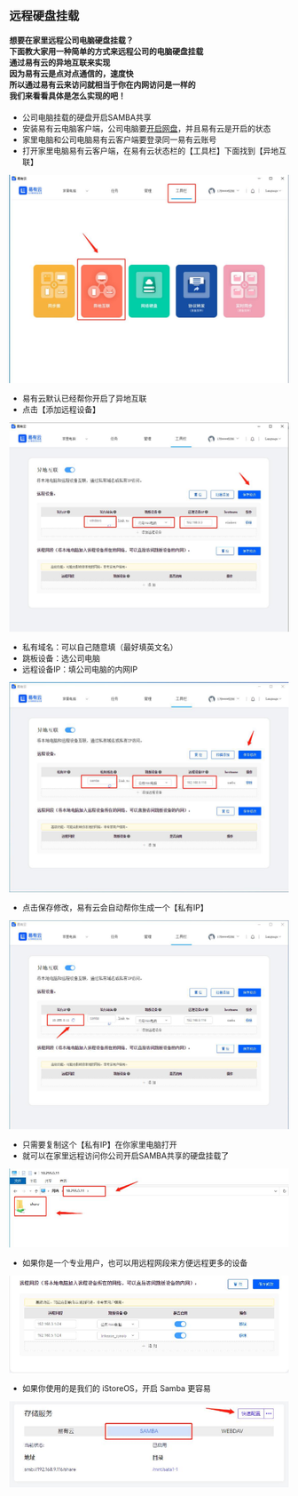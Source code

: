 ## 远程硬盘挂载
#### 想要在家里远程公司电脑硬盘挂载？<br/>下面教大家用一种简单的方式来远程公司的电脑硬盘挂载<br/>通过易有云的异地互联来实现<br/>因为易有云是点对点通信的，速度快<br/> 所以通过易有云来访问就相当于你在内网访问是一样的<br/>我们来看看具体是怎么实现的吧！

- 公司电脑挂载的硬盘开启SAMBA共享
- 安装易有云电脑客户端，公司电脑要[开启网盘]((https://doc.linkease.com/zh/guide/linkease/install/device/windows.html))，并且易有云是开启的状态
- 家里电脑和公司电脑易有云客户端要登录同一易有云账号
- 打开家里电脑易有云客户端，在易有云状态栏的【工具栏】下面找到【异地互联】

![image](./image/remote/1.jpg)

- 易有云默认已经帮你开启了异地互联
- 点击【添加远程设备】

![image](./image/remote/20.jpg)

- 私有域名：可以自己随意填（最好填英文名）
- 跳板设备：选公司电脑
- 远程设备IP：填公司电脑的内网IP

![image](./image/mount/6.jpg)

- 点击保存修改，易有云会自动帮你生成一个【私有IP】

![image](./image/mount/7.jpg)

- 只需要复制这个【私有IP】在你家里电脑打开
- 就可以在家里远程访问你公司开启SAMBA共享的硬盘挂载了

![image](./image/mount/8.jpg)

- 如果你是一个专业用户，也可以用远程网段来方便远程更多的设备

![image](./image/mount/9.jpg)

- 如果你使用的是我们的 iStoreOS，开启 Samba 更容易

![image](./image/mount/10.jpg)

